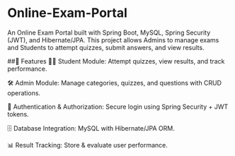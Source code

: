 # Online-Exam-Portal
An Online Exam Portal built with Spring Boot, MySQL, Spring Security (JWT), and Hibernate/JPA.
This project allows Admins to manage exams and Students to attempt quizzes, submit answers, and view results.


##🚀 Features
👨‍🎓 Student Module: Attempt quizzes, view results, and track performance.

🛠️ Admin Module: Manage categories, quizzes, and questions with CRUD operations.

🔐 Authentication & Authorization: Secure login using Spring Security + JWT tokens.

🗄️ Database Integration: MySQL with Hibernate/JPA ORM.

📊 Result Tracking: Store & evaluate user performance.
